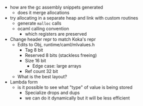 - how are the gc assembly snippets generated 
  - does it merge allocations 
- try allocating in a separate heap and link with custom routines 
  - generate `malloc` calls 
  - ocaml calling convention 
    - which registers are preserved 
- Change header repr to match Koka's repr 
  - Edits to Obj, runtime/caml/mlvalues.h 
    - Tag 8 bit 
    - Reserved 8 bits (stackless freeing) 
    - Size 16 bit 
      - Edge case: large arrays 
    - Ref count 32 bit 
  - What is the best layout? 
- Lambda form 
  - is it possible to see what "type" of value is being stored 
    - Specialize drops and dups 
    - we can do it dynamically but it will be less efficient 
